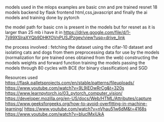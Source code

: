 models used in the mlops examples are basic cnn and pre trained resnet 18 models
backend by flask
frontend html,css,javascript
and finally the ai models and training done by pytorch

the model path for basic cnn is present in the models but for resnet as it is larger than 25 mb i have it in https://drive.google.com/file/d/1-7jj99XSlraXYQb9DHKfOVnPUSJPzgev/view?usp=drive_link

the process involved :
fetching the dataset
  using the cifar-10 dataset and isolating cats and dogs from them
preprocessing data 
  for use by the models (normalization for pre trained ones obtained from the web) 
constructing 
  the models weights and forward function
training the models
  passing the models through 80 cycles with BCE (for binary classification) and SGD

Resources used
https://flask.palletsprojects.com/en/stable/patterns/fileuploads/
https://www.youtube.com/watch?v=9L9jEOwRrCg&t=320s
https://www.learnpytorch.io/03_pytorch_computer_vision/
https://developer.mozilla.org/en-US/docs/Web/HTML/Attributes/capture
https://www.geeksforgeeks.org/how-to-avoid-overfitting-in-machine-learning/
https://www.youtube.com/watch?v=nVhau51w6dM&t=4168s
https://www.youtube.com/watch?v=bluclMxiUkA

